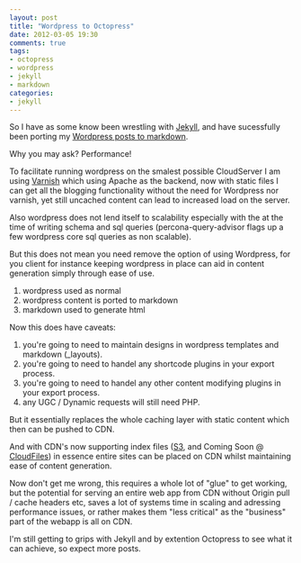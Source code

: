 ```yaml
---
layout: post
title: "Wordpress to Octopress"
date: 2012-03-05 19:30
comments: true
tags:
- octopress
- wordpress
- jekyll
- markdown
categories:
- jekyll
---
```


So I have as some know been wrestling with <a href="https://github.com/mojombo/jekyll">Jekyll</a>, and have sucessfully been porting my <a href="https://github.com/Oneiroi/blog.oneiroi.co.uk">Wordpress posts to markdown</a>.

Why you may ask? Performance!

To facilitate running wordpress on the smalest possible CloudServer I am using <a href="https://varnish-cache.org">Varnish</a> which using Apache as the backend, now with static files I can get all the blogging functionality without the need for Wordpress nor varnish, yet still uncached content can lead to increased load on the server.

Also wordpress does not lend itself to scalability especially with the at the time of writing schema and sql queries (percona-query-advisor flags up a few wordpress core sql queries as non scalable).

But this does not mean you need remove the option of using Wordpress, for you client for instance keeping wordpress in place can aid in content generation simply through ease of use.

1. wordpress used as normal
2. wordpress content is ported to markdown
3. markdown used to generate html

Now this does have caveats:

1. you're going to need to maintain designs in wordpress templates and markdown (_layouts).
2. you're going to need to handel any shortcode plugins in your export process.
3. you're going to need to handel any other content modifying plugins in your export process.
4. any UGC / Dynamic requests will still need PHP. 

But it essentially replaces the whole caching layer with static content which then can be pushed to CDN.

And with CDN's now supporting index files (<a href="https://docs.amazonwebservices.com/AmazonS3/latest/dev/IndexDocumentSupport.html">S3</a>, and Coming Soon @ <a href="https://feedback.rackspacecloud.com/forums/71021-product-feedback/suggestions/1511991-index-and-404-page-support">CloudFiles</a>) in essence entire sites can be placed on CDN whilst maintaining ease of content generation.

Now don't get me wrong, this requires a whole lot of "glue" to get working, but the potential for serving an entire web app from CDN without Origin pull / cache headers etc, saves a lot of systems time in scaling and adressing performance issues, or rather makes them "less critical" as the "business" part of the webapp is all on CDN.

I'm still getting to grips with Jekyll and by extention Octopress to see what it can achieve, so expect more posts.

 
